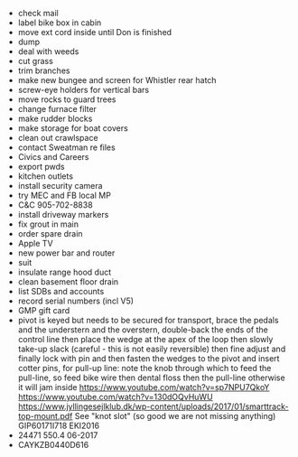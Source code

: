 - check mail
- label bike box in cabin
- move ext cord inside until Don is finished
- dump
- deal with weeds
- cut grass
- trim branches
- make new bungee and screen for Whistler rear hatch
- screw-eye holders for vertical bars
- move rocks to guard trees
- change furnace filter
- make rudder blocks
- make storage for boat covers
- clean out crawlspace
- contact Sweatman re files
- Civics and Careers
- export pwds
- kitchen outlets
- install security camera
- try MEC and FB local MP
- C&C 905-702-8838
- install driveway markers
- fix grout in main
- order spare drain
- Apple TV
- new power bar and router
- suit
- insulate range hood duct
- clean basement floor drain
- list SDBs and accounts
- record serial numbers (incl V5)
- GMP gift card
- pivot is keyed but needs to be secured for transport, brace the pedals and the understern and the overstern, double-back the ends of the control line then place the wedge at the apex of the loop then slowly take-up slack (careful - this is not easily reversible) then fine adjust and finally lock with pin and then fasten the wedges to the pivot and insert cotter pins, for pull-up line: note the knob through which to feed the pull-line, so feed bike wire then dental floss then the pull-line otherwise it will jam inside https://www.youtube.com/watch?v=sp7NPU7QkoY https://www.youtube.com/watch?v=130dOQvHuWU https://www.jyllingesejlklub.dk/wp-content/uploads/2017/01/smarttrack-top-mount.pdf See "knot slot" (so good we are not missing anything) GIP60171I718 EKI2016
- 24471 550.4 06-2017
- CAYKZB0440D616